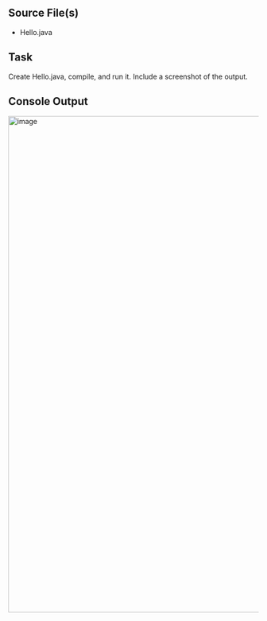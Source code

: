 ## Source File(s)
- Hello.java

## Task
Create Hello.java, compile, and run it. Include a screenshot of the output.

## Console Output
<img width="1919" height="999" alt="image" src="https://github.com/user-attachments/assets/06f4ac44-8fa6-4f11-bc8d-2bba338b070a" />

